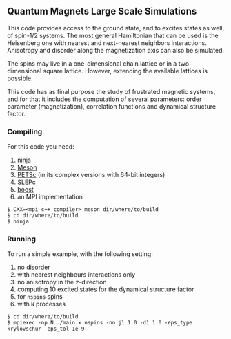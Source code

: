 ## Quantum Magnets Large Scale Simulations

This code provides access to the ground state, and to excites states as well, of spin-1/2 systems.
The most general Hamiltonian that can be used is the Heisenberg one with nearest and next-nearest 
neighbors interactions. Anisotropy and disorder along the magnetization axis can also be simulated.

The spins may live in a one-dimensional chain lattice or in a two-dimensional square lattice. However, 
extending the available lattices is possible.

This code has as final purpose the study of frustrated magnetic systems, and for that it includes 
the computation of several parameters: order parameter (magnetization), correlation functions and 
dynamical structure factor.

### Compiling
For this code you need:
 1. [ninja](https://ninja-build.org/)
 1. [Meson](https://mesonbuild.com/)
 2. [PETSc](https://www.mcs.anl.gov/petsc/) (in its complex versions with 64-bit integers)
 3. [SLEPc](http://slepc.upv.es/)
 4. [boost](https://www.boost.org/)
 5. an MPI implementation

```
$ CXX=<mpi c++ compiler> meson dir/where/to/build
$ cd dir/where/to/build
$ ninja
```

### Running
To run a simple example, with the following setting:
 1. no disorder
 2. with nearest neighbours interactions only
 3. no anisotropy in the z-direction
 2. computing 10 excited states for the dynamical structure factor
 3. for `nspins` spins
 4. with `N` processes
 
```
$ cd dir/where/to/build
$ mpiexec -np N ./main.x nspins -nn j1 1.0 -d1 1.0 -eps_type krylovschur -eps_tol 1e-9
```
